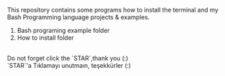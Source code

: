 This repository contains some programs how to install the terminal and my Bash Programming language projects & examples.

1. Bash programing example folder
2. How to install folder

<br>
Do not forget click the `STAR`,thank you (:)
<br>
`STAR`'a Tıklamayı unutmaın, teşekkürler (:)
